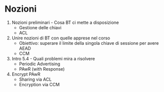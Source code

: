 # Nozioni

1. Nozioni preliminari - Cosa BT ci mette a disposizione
   - Gestione delle chiavi
   - ACL
2. Unire nozioni di BT con quelle apprese nel corso
   - Obiettivo: superare il limite della singola chiave di sessione per avere AEAD
   - CCM
3. Intro 5.4 - Quali problemi mira a risolvere
   - Periodic Advertising
   - PAwR (with Response)
4. Encrypt PAwR
   - Sharing via ACL
   - Encryption via CCM
